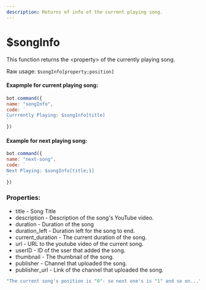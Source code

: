 ```yaml
---
description: Returns of info of the current playing song.
---
```


# $songInfo

This function returns the &lt;property&gt; of the currently playing song.

Raw usage: `$songInfo[property;position]`

#### Exapmple for current playing song:

```javascript
bot.command({
name: "songInfo",
code: `
Currrently Playing: $songInfo[title]
`
})
```

#### Example for next playing song:

```javascript
bot.command({
name: "next-song",
code: `
Next Playing: $songInfo[title;1]
`
})
```

### Properties:

* title - Song Title
* description - Description of the song's YouTube video.
* duration - Duration of the song
* duration\_left - Duration left for the song to end.
* current\_duration - The current duration of the song.
* url - URL to the youtube video of the current song.
* userID - ID of the sser that added the song.
* thumbnail - The thumbnail of the song.
* publisher - Channel that uploaded the song.
* publisher\_url - Link of the channel that uploaded the song.

```js
"The current song's position is "0"- so next one's is "1" and so on..."
```

